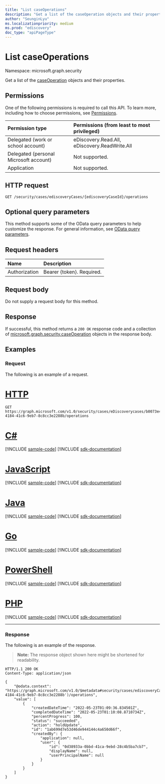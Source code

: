 ```yaml
---
title: "List caseOperations"
description: "Get a list of the caseOperation objects and their properties."
author: "SeunginLyu"
ms.localizationpriority: medium
ms.prod: "ediscovery"
doc_type: "apiPageType"
---
```


# List caseOperations
Namespace: microsoft.graph.security



Get a list of the [caseOperation](../resources/security-caseoperation.md) objects and their properties.

## Permissions
One of the following permissions is required to call this API. To learn more, including how to choose permissions, see [Permissions](/graph/permissions-reference).

|Permission type|Permissions (from least to most privileged)|
|:---|:---|
|Delegated (work or school account)|eDiscovery.Read.All, eDiscovery.ReadWrite.All|
|Delegated (personal Microsoft account)|Not supported.|
|Application|Not supported.|

## HTTP request

<!-- {
  "blockType": "ignored"
}
-->
``` http
GET /security/cases/ediscoveryCases/{ediscoveryCaseId}/operations
```

## Optional query parameters
This method supports some of the OData query parameters to help customize the response. For general information, see [OData query parameters](/graph/query-parameters).

## Request headers
|Name|Description|
|:---|:---|
|Authorization|Bearer {token}. Required.|

## Request body
Do not supply a request body for this method.

## Response

If successful, this method returns a `200 OK` response code and a collection of [microsoft.graph.security.caseOperation](../resources/security-caseoperation.md) objects in the response body.

## Examples

### Request
The following is an example of a request.

# [HTTP](#tab/http)
<!-- {
  "blockType": "request",
  "name": "list_caseoperation"
}
-->
``` http
GET https://graph.microsoft.com/v1.0/security/cases/eDiscoverycases/b0073e4e-4184-41c6-9eb7-8c8cc3e2288b/operations
```

# [C#](#tab/csharp)
[!INCLUDE [sample-code](../includes/snippets/csharp/list-caseoperation-csharp-snippets.md)]
[!INCLUDE [sdk-documentation](../includes/snippets/snippets-sdk-documentation-link.md)]

# [JavaScript](#tab/javascript)
[!INCLUDE [sample-code](../includes/snippets/javascript/list-caseoperation-javascript-snippets.md)]
[!INCLUDE [sdk-documentation](../includes/snippets/snippets-sdk-documentation-link.md)]

# [Java](#tab/java)
[!INCLUDE [sample-code](../includes/snippets/java/list-caseoperation-java-snippets.md)]
[!INCLUDE [sdk-documentation](../includes/snippets/snippets-sdk-documentation-link.md)]

# [Go](#tab/go)
[!INCLUDE [sample-code](../includes/snippets/go/list-caseoperation-go-snippets.md)]
[!INCLUDE [sdk-documentation](../includes/snippets/snippets-sdk-documentation-link.md)]

# [PowerShell](#tab/powershell)
[!INCLUDE [sample-code](../includes/snippets/powershell/list-caseoperation-powershell-snippets.md)]
[!INCLUDE [sdk-documentation](../includes/snippets/snippets-sdk-documentation-link.md)]

# [PHP](#tab/php)
[!INCLUDE [sample-code](../includes/snippets/php/list-caseoperation-php-snippets.md)]
[!INCLUDE [sdk-documentation](../includes/snippets/snippets-sdk-documentation-link.md)]

---



### Response
The following is an example of the response.
>**Note:** The response object shown here might be shortened for readability.
<!-- {
  "blockType": "response",
  "truncated": true,
  "@odata.type": "Collection(microsoft.graph.security.caseOperation)"
}
-->
``` http
HTTP/1.1 200 OK
Content-Type: application/json

{
    "@odata.context": "https://graph.microsoft.com/v1.0/$metadata#security/cases/ediscoveryCases('b0073e4e-4184-41c6-9eb7-8c8cc3e2288b')/operations",
    "value": [
        {
            "createdDateTime": "2022-05-23T01:09:36.834501Z",
            "completedDateTime": "2022-05-23T01:10:08.8710734Z",
            "percentProgress": 100,
            "status": "succeeded",
            "action": "holdUpdate",
            "id": "1ab699d7e53d46de944144c4a650d66f",
            "createdBy": {
                "application": null,
                "user": {
                    "id": "0d38933a-0bbd-41ca-9ebd-28c4b5ba7cb7",
                    "displayName": null,
                    "userPrincipalName": null
                }
            }
        }
    ]
}
```
